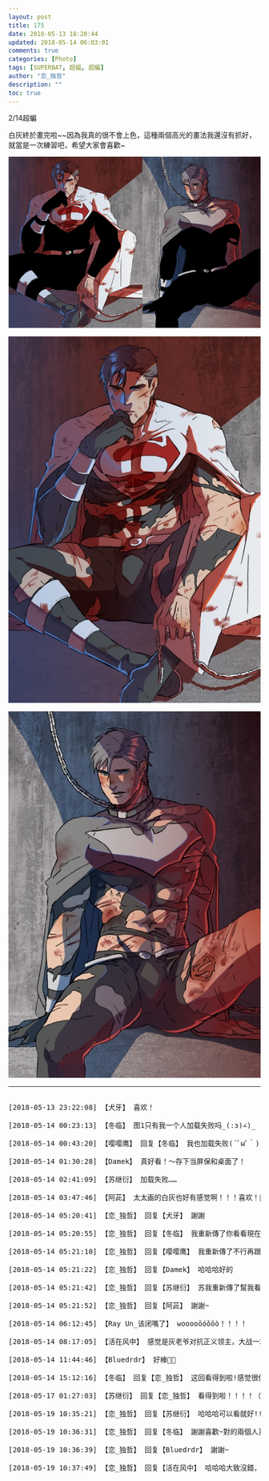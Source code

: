 ```yaml
---
layout: post
title: 175
date: 2018-05-13 18:20:44
updated: 2018-05-14 06:03:01
comments: true
categories: [Photo]
tags: [SUPERBAT, 超蝠, 超蝙]
author: "恋_独哲"
description: ""
toc: true
---
```


<p>2/14超蝙</p> 
<p>白灰終於畫完啦~~因為我真的很不會上色，這種兩個高光的畫法我還沒有抓好，就當是一次練習吧，希望大家會喜歡~</p>

![](https://raw.githubusercontent.com/alicewish/maple50821/master/img_YW5MWVN1NEpoZFU5bG9oeng1cnBvKzc4cUZZN05rd1J3VERobGxsWVlrTUFpQ01pOXZHS1p3PT0.gif)

![](https://raw.githubusercontent.com/alicewish/maple50821/master/img_YW5MWVN1NEpoZFhDR1pHTTRCbTNteFh1UGlCUFBmWjdvZk4vMWFuV0pVa09ZTlZsUFFzNy9RPT0.jpg)

![](https://raw.githubusercontent.com/alicewish/maple50821/master/img_YW5MWVN1NEpoZFhDR1pHTTRCbTNtNkRvbkx3M2dRT1NML1Rhc2E3WStMbWVZY1U1d2IrTGV3PT0.jpg)

---

<pre>

[2018-05-13 23:22:08] 【犬牙】 喜欢！

[2018-05-14 00:23:13] 【冬临】 图1只有我一个人加载失败吗_(:з)∠)_

[2018-05-14 00:43:20] 【嘤嘤鹰】 回复【冬临】 我也加载失败(´ﾟωﾟ｀)

[2018-05-14 01:30:28] 【Damek】 真好看！～存下当屏保和桌面了！

[2018-05-14 02:41:09] 【苏继衍】 加载失败……

[2018-05-14 03:47:46] 【阿茈】 太太画的白灰也好有感觉啊！！！喜欢！💖

[2018-05-14 05:20:41] 【恋_独哲】 回复【犬牙】 謝謝

[2018-05-14 05:20:55] 【恋_独哲】 回复【冬临】 我重新傳了你看看現在行不行?

[2018-05-14 05:21:10] 【恋_独哲】 回复【嘤嘤鹰】 我重新傳了不行再跟我說

[2018-05-14 05:21:22] 【恋_独哲】 回复【Damek】 哈哈哈好的

[2018-05-14 05:21:42] 【恋_独哲】 回复【苏继衍】 苏我重新傳了幫我看看行不行?

[2018-05-14 05:21:52] 【恋_独哲】 回复【阿茈】 謝謝~

[2018-05-14 06:12:45] 【Ray Un_该闭嘴了】 wooooōóǒōò！！！！

[2018-05-14 08:17:05] 【活在风中】 感觉是灰老爷对抗正义领主，大战一场后失败，被白超关进地下室用热视线烫大腿打烙印，然后疯狂调教……

[2018-05-14 11:44:46] 【Bluedrdr】 好棒👍🏻

[2018-05-14 15:12:16] 【冬临】 回复【恋_独哲】 这回看得到啦!感觉很像是两个人互相厮杀过后，遍体鳞伤，互相制约束缚，产生冲突但不能说服彼此的感觉，就像是Batman被白超逼迫转变成为Lord Batman的感觉呢...太太画的白灰也很棒啊！

[2018-05-17 01:27:03] 【苏继衍】 回复【恋_独哲】 看得到啦！！！！（辣鸡lof我今天才看到你的回复）

[2018-05-19 10:35:21] 【恋_独哲】 回复【苏继衍】 哈哈哈可以看就好!!

[2018-05-19 10:36:31] 【恋_独哲】 回复【冬临】 謝謝喜歡~對的兩個人互相制約束縛著彼此。雖然灰蝙好像輸了，但他卻還是在白超那裏留下了一些無法抹滅的東西。

[2018-05-19 10:36:39] 【恋_独哲】 回复【Bluedrdr】 謝謝~

[2018-05-19 10:37:49] 【恋_独哲】 回复【活在风中】 哈哈哈大致沒錯，但故事要等我明年有空再來畫。

</pre>